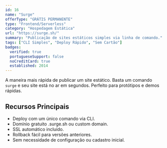 ```yaml
---
id: 16
name: "Surge"
offerType: "GRÁTIS PERMANENTE"
type: "Frontend/Serverless"
category: "Hospedagem Estática"
url: "https://surge.sh/"
summary: "Publicação de sites estáticos simples via linha de comando."
tags: ["CLI Simples", "Deploy Rápido", "Sem Cartão"]
badges:
  verified: true
  portugueseSupport: false
  noCreditCard: true
  established: 2014
---
```


A maneira mais rápida de publicar um site estático. Basta um comando `surge` e seu site está no ar em segundos. Perfeito para protótipos e demos rápidas.

## Recursos Principais

- Deploy com um único comando via CLI.
- Domínio gratuito .surge.sh ou custom domain.
- SSL automático incluído.
- Rollback fácil para versões anteriores.
- Sem necessidade de configuração ou cadastro inicial.
